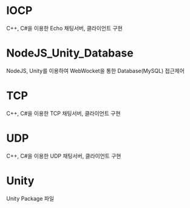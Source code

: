 # IOCP
C++, C#을 이용한 Echo 채팅서버, 클라이언트 구현

# NodeJS_Unity_Database
NodeJS, Unity를 이용하여 WebWocket을 통한 Database(MySQL) 접근제어

# TCP
C++, C#을 이용한 TCP 채팅서버, 클라이언트 구현

# UDP
C++, C#을 이용한 UDP 채팅서버, 클라이언트 구현

# Unity
Unity Package 파일
